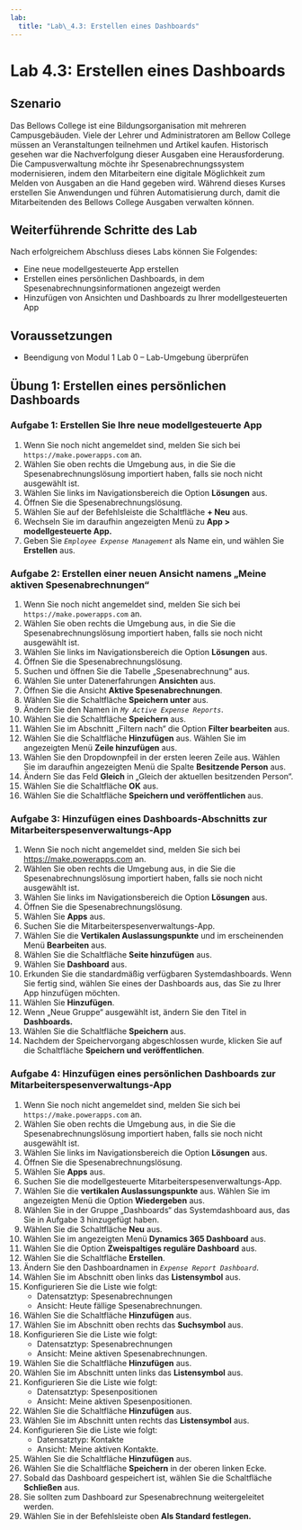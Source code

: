 ```yaml
---
lab:
  title: "Lab\_4.3: Erstellen eines Dashboards"
---
```


# Lab 4.3: Erstellen eines Dashboards 

## Szenario
Das Bellows College ist eine Bildungsorganisation mit mehreren Campusgebäuden. Viele der Lehrer und Administratoren am Bellow College müssen an Veranstaltungen teilnehmen und Artikel kaufen. Historisch gesehen war die Nachverfolgung dieser Ausgaben eine Herausforderung.
Die Campusverwaltung möchte ihr Spesenabrechnungssystem modernisieren, indem den Mitarbeitern eine digitale Möglichkeit zum Melden von Ausgaben an die Hand gegeben wird.
Während dieses Kurses erstellen Sie Anwendungen und führen Automatisierung durch, damit die Mitarbeitenden des Bellows College Ausgaben verwalten können.

## Weiterführende Schritte des Lab
Nach erfolgreichem Abschluss dieses Labs können Sie Folgendes:
- Eine neue modellgesteuerte App erstellen
- Erstellen eines persönlichen Dashboards, in dem Spesenabrechnungsinformationen angezeigt werden
- Hinzufügen von Ansichten und Dashboards zu Ihrer modellgesteuerten App

## Voraussetzungen
- Beendigung von Modul 1 Lab 0 – Lab-Umgebung überprüfen

## Übung 1: Erstellen eines persönlichen Dashboards

### Aufgabe 1: Erstellen Sie Ihre neue modellgesteuerte App
1. Wenn Sie noch nicht angemeldet sind, melden Sie sich bei `https://make.powerapps.com` an.
2. Wählen Sie oben rechts die Umgebung aus, in die Sie die Spesenabrechnungslösung importiert haben, falls sie noch nicht ausgewählt ist.
3. Wählen Sie links im Navigationsbereich die Option **Lösungen** aus.
4. Öffnen Sie die Spesenabrechnungslösung.
5. Wählen Sie auf der Befehlsleiste die Schaltfläche **+ Neu** aus.
6. Wechseln Sie im daraufhin angezeigten Menü zu **App > modellgesteuerte App.**
7. Geben Sie *`Employee Expense Management`* als Name ein, und wählen Sie **Erstellen** aus.

### Aufgabe 2: Erstellen einer neuen Ansicht namens „Meine aktiven Spesenabrechnungen“
1. Wenn Sie noch nicht angemeldet sind, melden Sie sich bei `https://make.powerapps.com` an.
2. Wählen Sie oben rechts die Umgebung aus, in die Sie die Spesenabrechnungslösung importiert haben, falls sie noch nicht ausgewählt ist.
3. Wählen Sie links im Navigationsbereich die Option **Lösungen** aus.
4. Öffnen Sie die Spesenabrechnungslösung.
5. Suchen und öffnen Sie die Tabelle „Spesenabrechnung“ aus.
6. Wählen Sie unter Datenerfahrungen **Ansichten** aus.
7. Öffnen Sie die Ansicht **Aktive Spesenabrechnungen**.
8. Wählen Sie die Schaltfläche **Speichern unter** aus.
9. Ändern Sie den Namen in *`My Active Expense Reports`*.
10. Wählen Sie die Schaltfläche **Speichern** aus.
11. Wählen Sie im Abschnitt „Filtern nach“ die Option **Filter bearbeiten** aus.
12. Wählen Sie die Schaltfläche **Hinzufügen** aus. Wählen Sie im angezeigten Menü **Zeile hinzufügen** aus.
13. Wählen Sie den Dropdownpfeil in der ersten leeren Zeile aus. Wählen Sie im daraufhin angezeigten Menü die Spalte **Besitzende Person** aus.
14. Ändern Sie das Feld **Gleich** in „Gleich der aktuellen besitzenden Person“.
15. Wählen Sie die Schaltfläche **OK** aus.
16. Wählen Sie die Schaltfläche **Speichern und veröffentlichen** aus.

### Aufgabe 3: Hinzufügen eines Dashboards-Abschnitts zur Mitarbeiterspesenverwaltungs-App
1. Wenn Sie noch nicht angemeldet sind, melden Sie sich bei https://make.powerapps.com an.
2. Wählen Sie oben rechts die Umgebung aus, in die Sie die Spesenabrechnungslösung importiert haben, falls sie noch nicht ausgewählt ist.
3. Wählen Sie links im Navigationsbereich die Option **Lösungen** aus.
4. Öffnen Sie die Spesenabrechnungslösung.
5. Wählen Sie **Apps** aus.
6. Suchen Sie die Mitarbeiterspesenverwaltungs-App.
7. Wählen Sie die **Vertikalen Auslassungspunkte** und im erscheinenden Menü **Bearbeiten** aus.
8. Wählen Sie die Schaltfläche **Seite hinzufügen** aus.
9. Wählen Sie **Dashboard** aus.
10. Erkunden Sie die standardmäßig verfügbaren Systemdashboards. Wenn Sie fertig sind, wählen Sie eines der Dashboards aus, das Sie zu Ihrer App hinzufügen möchten.
11. Wählen Sie **Hinzufügen**.
12. Wenn „Neue Gruppe“ ausgewählt ist, ändern Sie den Titel in **Dashboards.**
13. Wählen Sie die Schaltfläche **Speichern** aus.
14. Nachdem der Speichervorgang abgeschlossen wurde, klicken Sie auf die Schaltfläche **Speichern und veröffentlichen**.

### Aufgabe 4: Hinzufügen eines persönlichen Dashboards zur Mitarbeiterspesenverwaltungs-App
1. Wenn Sie noch nicht angemeldet sind, melden Sie sich bei `https://make.powerapps.com` an.
2. Wählen Sie oben rechts die Umgebung aus, in die Sie die Spesenabrechnungslösung importiert haben, falls sie noch nicht ausgewählt ist.
3. Wählen Sie links im Navigationsbereich die Option **Lösungen** aus.
4. Öffnen Sie die Spesenabrechnungslösung.
5. Wählen Sie **Apps** aus.
6. Suchen Sie die modellgesteuerte Mitarbeiterspesenverwaltungs-App.
7. Wählen Sie die **vertikalen Auslassungspunkte** aus. Wählen Sie im angezeigten Menü die Option **Wiedergeben** aus.
8. Wählen Sie in der Gruppe „Dashboards“ das Systemdashboard aus, das Sie in Aufgabe 3 hinzugefügt haben.
9. Wählen Sie die Schaltfläche **Neu** aus.
10. Wählen Sie im angezeigten Menü **Dynamics 365 Dashboard** aus.
11. Wählen Sie die Option **Zweispaltiges reguläre Dashboard** aus.
12. Wählen Sie die Schaltfläche **Erstellen**.
13. Ändern Sie den Dashboardnamen in *`Expense Report Dashboard`*.
14. Wählen Sie im Abschnitt oben links das **Listensymbol** aus.
15. Konfigurieren Sie die Liste wie folgt:
    - Datensatztyp: Spesenabrechnungen
    - Ansicht: Heute fällige Spesenabrechnungen.
16. Wählen Sie die Schaltfläche **Hinzufügen** aus.
17. Wählen Sie im Abschnitt oben rechts das **Suchsymbol** aus.
18. Konfigurieren Sie die Liste wie folgt:
    - Datensatztyp: Spesenabrechnungen
    - Ansicht: Meine aktiven Spesenabrechnungen.
19. Wählen Sie die Schaltfläche **Hinzufügen** aus.
20. Wählen Sie im Abschnitt unten links das **Listensymbol** aus.
21. Konfigurieren Sie die Liste wie folgt:
    - Datensatztyp: Spesenpositionen
    - Ansicht: Meine aktiven Spesenpositionen.
22. Wählen Sie die Schaltfläche **Hinzufügen** aus.
23. Wählen Sie im Abschnitt unten rechts das **Listensymbol** aus.
24. Konfigurieren Sie die Liste wie folgt:
    - Datensatztyp: Kontakte
    - Ansicht: Meine aktiven Kontakte.
25. Wählen Sie die Schaltfläche **Hinzufügen** aus.
26. Wählen Sie die Schaltfläche **Speichern** in der oberen linken Ecke.
27. Sobald das Dashboard gespeichert ist, wählen Sie die Schaltfläche **Schließen** aus.
28. Sie sollten zum Dashboard zur Spesenabrechnung weitergeleitet werden.
29. Wählen Sie in der Befehlsleiste oben **Als Standard festlegen.**
